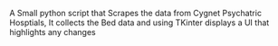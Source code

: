 A Small python script that Scrapes the data from Cygnet Psychatric Hosptials, It collects the Bed data and using TKinter displays a UI that highlights any changes
